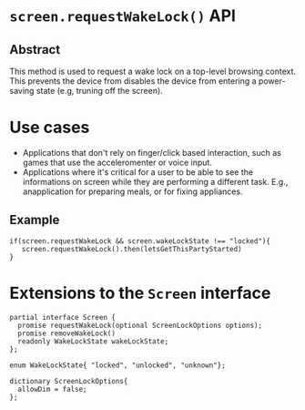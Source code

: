 # `screen.requestWakeLock()` API

## Abstract

This method is used to request a wake lock on a top-level browsing context. This prevents the device from disables the device from entering a power-saving state (e.g, truning off the screen).

# Use cases

 * Applications that don't rely on finger/click based interaction, such as games that use the acceleromenter or voice input. 
 * Applications where it's critical for a user to be able to see the informations on screen while they are performing a different task. E.g., anapplication for preparing meals, or for fixing appliances.

## Example

```JS
if(screen.requestWakeLock && screen.wakeLockState !== "locked"){
   screen.requestWakeLock().then(letsGetThisPartyStarted)
}
```

# Extensions to the `Screen` interface

```JS
partial interface Screen {
  promise requestWakeLock(optional ScreenLockOptions options);
  promise removeWakeLock()
  readonly WakeLockState wakeLockState;
};

enum WakeLockState{ "locked", "unlocked", "unknown"};

dictionary ScreenLockOptions{
  allowDim = false; 
};
```


